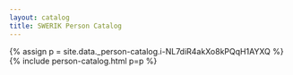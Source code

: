 ```yaml
---
layout: catalog
title: SWERIK Person Catalog
---
```

{% assign p = site.data._person-catalog.i-NL7diR4akXo8kPQqH1AYXQ %}
{% include person-catalog.html p=p %}

